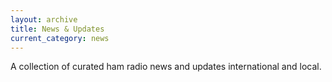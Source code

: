 ```yaml
---
layout: archive
title: News & Updates
current_category: news
---
```


A collection of curated ham radio news and updates international and local.